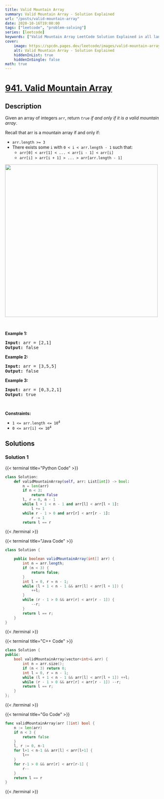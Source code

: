 ```yaml
---
title: Valid Mountain Array
summary: Valid Mountain Array - Solution Explained
url: "/posts/valid-mountain-array"
date: 2020-10-16T19:00:00
tags: ["leetcode", "problem-solving"]
series: [leetcode]
keywords: ["Valid Mountain Array LeetCode Solution Explained in all languages", "941", "leetcode question 941", "Valid Mountain Array", "LeetCode", "leetcode solution in Python3 C++ Java Go PHP Ruby Swift TypeScript Rust C# JavaScript C", "GeeksforGeeks", "InterviewBit", "Coding Ninjas", "HackerRank", "HackerEarth", "CodeChef", "TopCoder", "AlgoExpert", "freeCodeCamp", "Codeforces", "GitHub", "AtCoder", "Samir Paul"]
cover:
    image: https://spcdn.pages.dev/leetcode/images/valid-mountain-array.webp
    alt: Valid Mountain Array - Solution Explained
    hiddenInList: true
    hiddenInSingle: false
math: true
---
```



# [941. Valid Mountain Array](https://leetcode.com/problems/valid-mountain-array)


## Description

<p>Given an array of integers <code>arr</code>, return <em><code>true</code> if and only if it is a valid mountain array</em>.</p>

<p>Recall that arr is a mountain array if and only if:</p>

<ul>
	<li><code>arr.length &gt;= 3</code></li>
	<li>There exists some <code>i</code> with <code>0 &lt; i &lt; arr.length - 1</code> such that:
	<ul>
		<li><code>arr[0] &lt; arr[1] &lt; ... &lt; arr[i - 1] &lt; arr[i] </code></li>
		<li><code>arr[i] &gt; arr[i + 1] &gt; ... &gt; arr[arr.length - 1]</code></li>
	</ul>
	</li>
</ul>
<img src="https://spcdn.pages.dev/leetcode/problems/0941.Valid%20Mountain%20Array/images/hint_valid_mountain_array.png" width="500" />
<p>&nbsp;</p>
<p><strong class="example">Example 1:</strong></p>
<pre><strong>Input:</strong> arr = [2,1]
<strong>Output:</strong> false
</pre><p><strong class="example">Example 2:</strong></p>
<pre><strong>Input:</strong> arr = [3,5,5]
<strong>Output:</strong> false
</pre><p><strong class="example">Example 3:</strong></p>
<pre><strong>Input:</strong> arr = [0,3,2,1]
<strong>Output:</strong> true
</pre>
<p>&nbsp;</p>
<p><strong>Constraints:</strong></p>

<ul>
	<li><code>1 &lt;= arr.length &lt;= 10<sup>4</sup></code></li>
	<li><code>0 &lt;= arr[i] &lt;= 10<sup>4</sup></code></li>
</ul>

## Solutions

### Solution 1

<!-- tabs:start -->

{{< terminal title="Python Code" >}}
```python
class Solution:
    def validMountainArray(self, arr: List[int]) -> bool:
        n = len(arr)
        if n < 3:
            return False
        l, r = 0, n - 1
        while l + 1 < n - 1 and arr[l] < arr[l + 1]:
            l += 1
        while r - 1 > 0 and arr[r] < arr[r - 1]:
            r -= 1
        return l == r
```
{{< /terminal >}}

{{< terminal title="Java Code" >}}
```java
class Solution {

    public boolean validMountainArray(int[] arr) {
        int n = arr.length;
        if (n < 3) {
            return false;
        }
        int l = 0, r = n - 1;
        while (l + 1 < n - 1 && arr[l] < arr[l + 1]) {
            ++l;
        }
        while (r - 1 > 0 && arr[r] < arr[r - 1]) {
            --r;
        }
        return l == r;
    }
}
```
{{< /terminal >}}

{{< terminal title="C++ Code" >}}
```cpp
class Solution {
public:
    bool validMountainArray(vector<int>& arr) {
        int n = arr.size();
        if (n < 3) return 0;
        int l = 0, r = n - 1;
        while (l + 1 < n - 1 && arr[l] < arr[l + 1]) ++l;
        while (r - 1 > 0 && arr[r] < arr[r - 1]) --r;
        return l == r;
    }
};
```
{{< /terminal >}}

{{< terminal title="Go Code" >}}
```go
func validMountainArray(arr []int) bool {
	n := len(arr)
	if n < 3 {
		return false
	}
	l, r := 0, n-1
	for l+1 < n-1 && arr[l] < arr[l+1] {
		l++
	}
	for r-1 > 0 && arr[r] < arr[r-1] {
		r--
	}
	return l == r
}
```
{{< /terminal >}}

<!-- tabs:end -->

<!-- end -->
